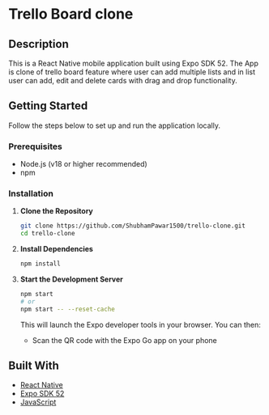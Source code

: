 # Trello Board clone

## Description

This is a React Native mobile application built using Expo SDK 52. The App is clone of trello board feature where user can add multiple lists and in list user can add, edit and delete cards with drag and drop functionality.

## Getting Started

Follow the steps below to set up and run the application locally.

### Prerequisites

- Node.js (v18 or higher recommended)
- npm

### Installation

1. **Clone the Repository**

   ```bash
   git clone https://github.com/ShubhamPawar1500/trello-clone.git
   cd trello-clone

2. **Install Dependencies**

   ```bash
   npm install
   ```

3. **Start the Development Server**

   ```bash
   npm start
   # or
   npm start -- --reset-cache
   ```

   This will launch the Expo developer tools in your browser. You can then:

   * Scan the QR code with the Expo Go app on your phone

## Built With

* [React Native](https://reactnative.dev/)
* [Expo SDK 52](https://docs.expo.dev/versions/latest/)
* [JavaScript](https://developer.mozilla.org/en-US/docs/Web/JavaScript)
